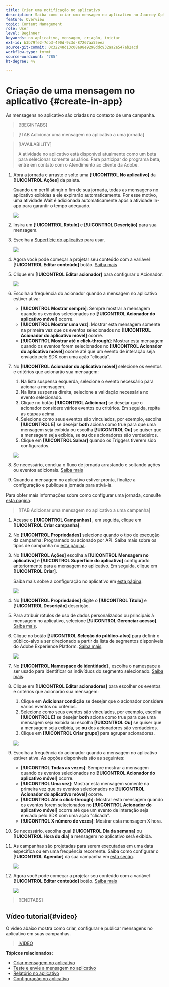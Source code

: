```yaml
---
title: Criar uma notificação no aplicativo
description: Saiba como criar uma mensagem no aplicativo no Journey Optimizer
feature: Overview
topic: Content Management
role: User
level: Beginner
keywords: no aplicativo, mensagem, criação, iniciar
exl-id: b3b79fe2-7db3-490d-9c3d-87267aa55eea
source-git-commit: 0c32248d13c08a98e9298ddc932aa2e547ab2acd
workflow-type: tm+mt
source-wordcount: '785'
ht-degree: 4%

---
```


# Criação de uma mensagem no aplicativo {#create-in-app}

As mensagens no aplicativo são criadas no contexto de uma campanha.

>[!BEGINTABS]

>[!TAB Adicionar uma mensagem no aplicativo a uma jornada]

>[!AVAILABILITY]
>
>A atividade no aplicativo está disponível atualmente como um beta para selecionar somente usuários. Para participar do programa beta, entre em contato com o Atendimento ao cliente da Adobe.

1. Abra a jornada e arraste e solte uma **[!UICONTROL No aplicativo]** da **[!UICONTROL Ações]** da paleta.

   Quando um perfil atingir o fim de sua jornada, todas as mensagens no aplicativo exibidas a ele expirarão automaticamente. Por esse motivo, uma atividade Wait é adicionada automaticamente após a atividade In-app para garantir o tempo adequado.

   ![](assets/in_app_journey_1.png)

1. Insira um **[!UICONTROL Rótulo]** e **[!UICONTROL Descrição]** para sua mensagem.

1. Escolha a [Superfície do aplicativo](inapp-configuration.md) para usar.

   ![](assets/in_app_journey_2.png)

1. Agora você pode começar a projetar seu conteúdo com a variável **[!UICONTROL Editar conteúdo]** botão. [Saiba mais](design-in-app.md)

1. Clique em **[!UICONTROL Editar acionador]** para configurar o Acionador.

   ![](assets/in_app_journey_4.png)

1. Escolha a frequência do acionador quando a mensagem no aplicativo estiver ativa:

   * **[!UICONTROL Mostrar sempre]**: Sempre mostrar a mensagem quando os eventos selecionados no **[!UICONTROL Acionador do aplicativo móvel]** ocorre.
   * **[!UICONTROL Mostrar uma vez]**: Mostrar esta mensagem somente na primeira vez que os eventos selecionados no **[!UICONTROL Acionador do aplicativo móvel]** ocorre.
   * **[!UICONTROL Mostrar até o click-through]**: Mostrar esta mensagem quando os eventos forem selecionados no **[!UICONTROL Acionador do aplicativo móvel]** ocorre até que um evento de interação seja enviado pelo SDK com uma ação &quot;clicada&quot;.

1. No **[!UICONTROL Acionador do aplicativo móvel]** selecione os eventos e critérios que acionarão sua mensagem:

   1. Na lista suspensa esquerda, selecione o evento necessário para acionar a mensagem.
   1. Na lista suspensa direita, selecione a validação necessária no evento selecionado.
   1. Clique no botão **[!UICONTROL Adicionar]** se desejar que o acionador considere vários eventos ou critérios. Em seguida, repita as etapas acima.
   1. Selecione como seus eventos são vinculados, por exemplo, escolha **[!UICONTROL E]** se desejar **both** aciona como true para que uma mensagem seja exibida ou escolha **[!UICONTROL Ou]** se quiser que a mensagem seja exibida, se **ou** dos acionadores são verdadeiros.
   1. Clique em **[!UICONTROL Salvar]** quando os Triggers tiverem sido configurados.

   ![](assets/in_app_journey_3.png)

1. Se necessário, conclua o fluxo de jornada arrastando e soltando ações ou eventos adicionais. [Saiba mais](../building-journeys/about-journey-activities.md)

1. Quando a mensagem no aplicativo estiver pronta, finalize a configuração e publique a jornada para ativá-la.

Para obter mais informações sobre como configurar uma jornada, consulte [esta página](../building-journeys/journey-gs.md).

>[!TAB Adicionar uma mensagem no aplicativo a uma campanha]

1. Acesse o **[!UICONTROL Campanhas]** , em seguida, clique em **[!UICONTROL Criar campanha]**.

1. No **[!UICONTROL Propriedades]** selecione quando o tipo de execução da campanha: Programado ou acionado por API. Saiba mais sobre os tipos de campanha no [esta página](../campaigns/create-campaign.md#campaigntype).

1. No **[!UICONTROL Ações]** escolha a **[!UICONTROL Mensagem no aplicativo]** e **[!UICONTROL Superfície do aplicativo]** configurado anteriormente para a mensagem no aplicativo. Em seguida, clique em **[!UICONTROL Criar]**.

   Saiba mais sobre a configuração no aplicativo em [esta página](inapp-configuration.md).

   ![](assets/in_app_create_1.png)

1. No **[!UICONTROL Propriedades]** digite o **[!UICONTROL Título]** e **[!UICONTROL Descrição]** descrição.

1. Para atribuir rótulos de uso de dados personalizados ou principais à mensagem no aplicativo, selecione **[!UICONTROL Gerenciar acesso]**. [Saiba mais](../administration/object-based-access.md).

1. Clique no botão **[!UICONTROL Seleção do público-alvo]** para definir o público-alvo a ser direcionado a partir da lista de segmentos disponíveis do Adobe Experience Platform. [Saiba mais](../segment/about-segments.md).

   ![](assets/in_app_create_2.png)

1. No **[!UICONTROL Namespace de identidade]** , escolha o namespace a ser usado para identificar os indivíduos do segmento selecionado. [Saiba mais](../event/about-creating.md#select-the-namespace).

1. Clique em **[!UICONTROL Editar acionadores]** para escolher os eventos e critérios que acionarão sua mensagem:

   1. Clique em **Adicionar condição** se desejar que o acionador considere vários eventos ou critérios.
   1. Selecione como seus eventos são vinculados, por exemplo, escolha **[!UICONTROL E]** se desejar **both** aciona como true para que uma mensagem seja exibida ou escolha **[!UICONTROL Ou]** se quiser que a mensagem seja exibida, se **ou** dos acionadores são verdadeiros.
   1. Clique em **[!UICONTROL Criar grupo]** para agrupar acionadores.

   ![](assets/in_app_create_3.png)

1. Escolha a frequência do acionador quando a mensagem no aplicativo estiver ativa. As opções disponíveis são as seguintes:

   * **[!UICONTROL Todas as vezes]**: Sempre mostrar a mensagem quando os eventos selecionados no **[!UICONTROL Acionador do aplicativo móvel]** ocorre.
   * **[!UICONTROL Uma vez]**: Mostrar esta mensagem somente na primeira vez que os eventos selecionados no **[!UICONTROL Acionador do aplicativo móvel]** ocorre.
   * **[!UICONTROL Até o click-through]**: Mostrar esta mensagem quando os eventos forem selecionados no **[!UICONTROL Acionador do aplicativo móvel]** ocorre até que um evento de interação seja enviado pelo SDK com uma ação &quot;clicada&quot;.
   * **[!UICONTROL X número de vezes]**: Mostrar esta mensagem X hora.

1. Se necessário, escolha qual **[!UICONTROL Dia da semana]** ou **[!UICONTROL Hora do dia]** a mensagem no aplicativo será exibida.

1. As campanhas são projetadas para serem executadas em uma data específica ou em uma frequência recorrente. Saiba como configurar o **[!UICONTROL Agendar]** da sua campanha em [esta seção](../campaigns/create-campaign.md#schedule).

   ![](assets/in-app-schedule.png)

1. Agora você pode começar a projetar seu conteúdo com a variável **[!UICONTROL Editar conteúdo]** botão. [Saiba mais](design-in-app.md)

   ![](assets/in_app_create_4.png)

>[!ENDTABS]

## Vídeo tutorial{#video}

O vídeo abaixo mostra como criar, configurar e publicar mensagens no aplicativo em suas campanhas.

>[!VIDEO](https://video.tv.adobe.com/v/3410430?quality=12&learn=on)


**Tópicos relacionados:**

* [Criar mensagem no aplicativo](design-in-app.md)
* [Teste e envie a mensagem no aplicativo](send-in-app.md)
* [Relatório no aplicativo](../reports/campaign-global-report.md#inapp-report)
* [Configuração no aplicativo](inapp-configuration.md)